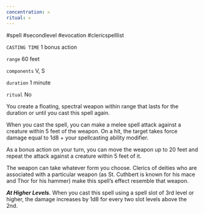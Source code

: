 ```yaml
---
concentration: 𐄂
ritual: 𐄂
---
```

#spell #secondlevel #evocation #clericspelllist

`CASTING TIME`
1 bonus action

`range`
60 feet

`components`
V, S

`duration`
1 minute

`ritual`
No

You create a floating, spectral weapon within range that lasts for the duration or until you cast this spell again.

When you cast the spell, you can make a melee spell attack against a creature within 5 feet of the weapon. On a hit, the target takes force damage equal to 1d8 + your spellcasting ability modifier.

As a bonus action on your turn, you can move the weapon up to 20 feet and repeat the attack against a creature within 5 feet of it.

The weapon can take whatever form you choose. Clerics of deities who are associated with a particular weapon (as St. Cuthbert is known for his mace and Thor for his hammer) make this spell’s effect resemble that weapon.

**_At Higher Levels._** When you cast this spell using a spell slot of 3rd level or higher, the damage increases by 1d8 for every two slot levels above the 2nd.